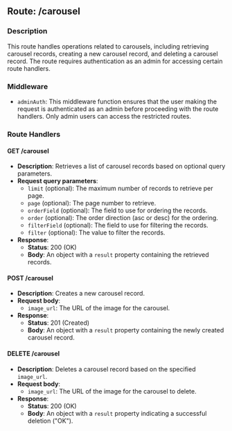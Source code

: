 ## Route: /carousel

### Description

This route handles operations related to carousels, including retrieving carousel records, creating a new carousel record, and deleting a carousel record. The route requires authentication as an admin for accessing certain route handlers.

### Middleware

- `adminAuth`: This middleware function ensures that the user making the request is authenticated as an admin before proceeding with the route handlers. Only admin users can access the restricted routes.

### Route Handlers

#### GET /carousel

- **Description**: Retrieves a list of carousel records based on optional query parameters.
- **Request query parameters**:
    - `limit` (optional): The maximum number of records to retrieve per page.
    - `page` (optional): The page number to retrieve.
    - `orderField` (optional): The field to use for ordering the records.
    - `order` (optional): The order direction (asc or desc) for the ordering.
    - `filterField` (optional): The field to use for filtering the records.
    - `filter` (optional): The value to filter the records.
- **Response**:
    - **Status**: 200 (OK)
    - **Body**: An object with a `result` property containing the retrieved records.

#### POST /carousel

- **Description**: Creates a new carousel record.
- **Request body**:
    - `image_url`: The URL of the image for the carousel.
- **Response**:
    - **Status**: 201 (Created)
    - **Body**: An object with a `result` property containing the newly created carousel record.

#### DELETE /carousel

- **Description**: Deletes a carousel record based on the specified `image_url`.
- **Request body**:
    - `image_url`: The URL of the image for the carousel to delete.
- **Response**:
    - **Status**: 200 (OK)
    - **Body**: An object with a `result` property indicating a successful deletion ("OK").